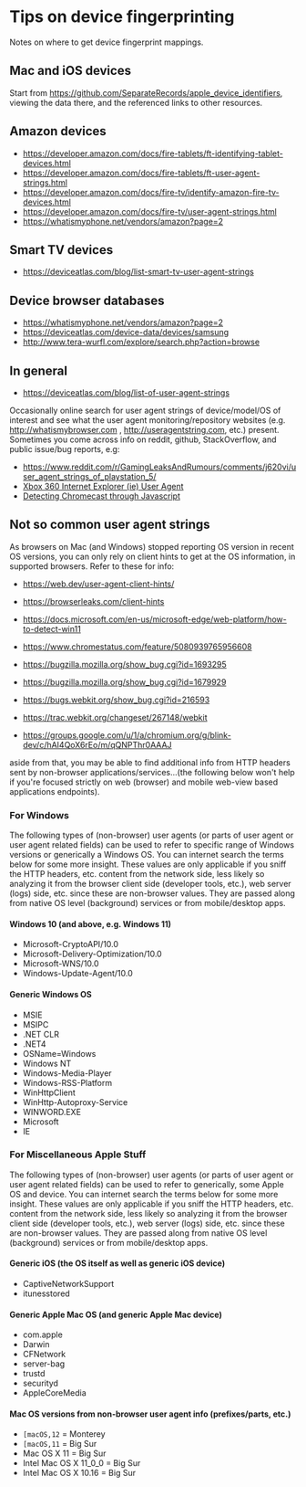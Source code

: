 # Tips on device fingerprinting

Notes on where to get device fingerprint mappings.

## Mac and iOS devices

Start from https://github.com/SeparateRecords/apple_device_identifiers, 
viewing the data there, and the referenced links to other resources.

## Amazon devices

* https://developer.amazon.com/docs/fire-tablets/ft-identifying-tablet-devices.html
* https://developer.amazon.com/docs/fire-tablets/ft-user-agent-strings.html
* https://developer.amazon.com/docs/fire-tv/identify-amazon-fire-tv-devices.html
* https://developer.amazon.com/docs/fire-tv/user-agent-strings.html
* https://whatismyphone.net/vendors/amazon?page=2

## Smart TV devices

* https://deviceatlas.com/blog/list-smart-tv-user-agent-strings

## Device browser databases

* https://whatismyphone.net/vendors/amazon?page=2
* https://deviceatlas.com/device-data/devices/samsung
* http://www.tera-wurfl.com/explore/search.php?action=browse

## In general

* https://deviceatlas.com/blog/list-of-user-agent-strings

Occasionally online search for user agent strings of device/model/OS of interest and see what the user agent 
monitoring/repository websites (e.g. http://whatismybrowser.com , http://useragentstring.com, etc.) present. 
Sometimes you come across info on reddit, github, StackOverflow, and public issue/bug reports, e.g:

* https://www.reddit.com/r/GamingLeaksAndRumours/comments/j620vi/user_agent_strings_of_playstation_5/ 
* [Xbox 360 Internet Explorer (ie) User Agent](https://gist.github.com/tony4d/3916185)
* [Detecting Chromecast through Javascript](https://issuetracker.google.com/issues/36189456)

## Not so common user agent strings

As browsers on Mac (and Windows) stopped reporting OS version in recent OS versions, you can only rely on client hints to get at the OS information, in supported browsers. Refer to these for info:

* https://web.dev/user-agent-client-hints/
* https://browserleaks.com/client-hints
* https://docs.microsoft.com/en-us/microsoft-edge/web-platform/how-to-detect-win11

* https://www.chromestatus.com/feature/5080939765956608
* https://bugzilla.mozilla.org/show_bug.cgi?id=1693295
* https://bugzilla.mozilla.org/show_bug.cgi?id=1679929
* https://bugs.webkit.org/show_bug.cgi?id=216593
* https://trac.webkit.org/changeset/267148/webkit
* https://groups.google.com/u/1/a/chromium.org/g/blink-dev/c/hAI4QoX6rEo/m/qQNPThr0AAAJ

aside from that, you may be able to find additional info from HTTP headers sent by non-browser applications/services...(the following below won't help if you're focused strictly on web (browser) and mobile web-view based applications endpoints).

### For Windows

The following types of (non-browser) user agents (or parts of user agent or user agent related fields) can be used to refer to specific range of Windows versions or generically a Windows OS. You can internet search the terms below for some more insight. These values are only applicable if you sniff the HTTP headers, etc. content from the network side, less likely so analyzing it from the browser client side (developer tools, etc.), web server (logs) side, etc. since these are non-browser values. They are passed along from native OS level (background) services or from mobile/desktop apps.

#### Windows 10 (and above, e.g. Windows 11)

* Microsoft-CryptoAPI/10.0
* Microsoft-Delivery-Optimization/10.0
* Microsoft-WNS/10.0
* Windows-Update-Agent/10.0

#### Generic Windows OS

* MSIE
* MSIPC
* .NET CLR
* .NET4
* OSName=Windows
* Windows NT
* Windows-Media-Player
* Windows-RSS-Platform
* WinHttpClient
* WinHttp-Autoproxy-Service
* WINWORD.EXE
* Microsoft
* IE

### For Miscellaneous Apple Stuff

The following types of (non-browser) user agents (or parts of user agent or user agent related fields) can be used to refer to generically, some Apple OS and device. You can internet search the terms below for some more insight. These values are only applicable if you sniff the HTTP headers, etc. content from the network side, less likely so analyzing it from the browser client side (developer tools, etc.), web server (logs) side, etc. since these are non-browser values. They are passed along from native OS level (background) services or from mobile/desktop apps.

#### Generic iOS (the OS itself as well as generic iOS device)

* CaptiveNetworkSupport
* itunesstored

#### Generic Apple Mac OS (and generic Apple Mac device)

* com.apple
* Darwin
* CFNetwork
* server-bag
* trustd
* securityd
* AppleCoreMedia

#### Mac OS versions from non-browser user agent info (prefixes/parts, etc.)

* `[macOS,12` = Monterey
* `[macOS,11` = Big Sur
* Mac OS X 11 = Big Sur
* Intel Mac OS X 11_0_0 = Big Sur
* Intel Mac OS X 10.16 = Big Sur

